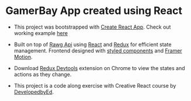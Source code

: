 # GamerBay App created using React

- This project was bootstrapped with [Create React App](https://github.com/facebook/create-react-app).
  Check out working example [here](https://gamerbay.netlify.app)

- Built on top of [Rawg Api](https://api.rawg.io/docs/) using [React](https://reactjs.org/) and
  [Redux](https://redux.js.org/) for efficient state management. Frontend designed with [styled components](https://styled-components.com/) and [Framer Motion](https://www.framer.com/api/motion/).

- Download [Redux Devtools](https://github.com/reduxjs/redux-devtools) extension on Chrome to view the states and actions as they change.

- This project is a code along exercise with Creative React course by [DevelopedbyEd](https://www.youtube.com/channel/UClb90NQQcskPUGDIXsQEz5Q).
